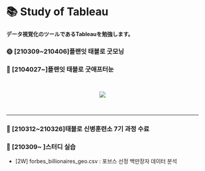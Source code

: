 # :books: Study of Tableau
#### データ視覚化のツールであるTableauを勉強します。


### :sun_with_face: [210309~210406]플랜잇 태블로 굿모닝


### :full_moon_with_face: [2104027~]플랜잇 태블로 굿애프터눈

<br>
<p align="center">
<img src="https://user-images.githubusercontent.com/70744232/118385011-2e8eab80-b646-11eb-88af-13a80565a512.jpg"> 
</p>
<br>

<hr size="1">

### :school_satchel: [210312~210326]태블로 신병훈련소 7기 과정 수료



### :school_satchel: [210309~ ]스터디 실습

- [2W] forbes_billionaires_geo.csv : 포브스 선정 백만장자 데이터 분석
